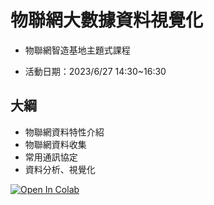 # 物聯網大數據資料視覺化

- 物聯網智造基地主題式課程

- 活動日期：2023/6/27 14:30~16:30

## 大綱
- 物聯網資料特性介紹
- 物聯網資料收集
- 常用通訊協定
- 資料分析、視覺化


[![Open In Colab](https://colab.research.google.com/assets/colab-badge.svg)](https://colab.research.google.com/github/maloyang/hub202306-iot)
